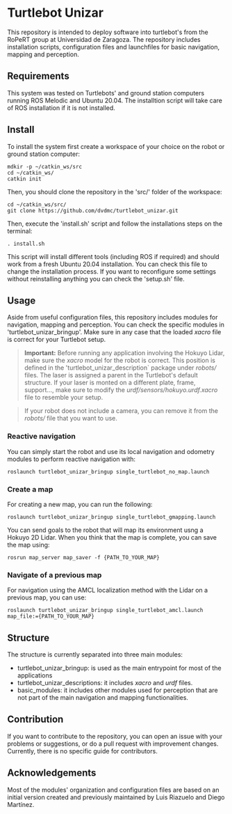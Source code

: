 # Turtlebot Unizar

This repository is intended to deploy software into turtlebot's from the RoPeRT group at Universidad de Zaragoza. The repository includes installation scripts, configuration files and launchfiles for basic navigation, mapping and perception.

## Requirements

This system was tested on Turtlebots' and ground station computers running ROS Melodic and Ubuntu 20.04. The installtion script will take care of ROS installation if it is not installed.

## Install

To install the system first create a workspace of your choice on the robot or ground station computer:

```
mdkir -p ~/catkin_ws/src
cd ~/catkin_ws/
catkin init
```

Then, you should clone the repository in the 'src/' folder of the workspace:

```
cd ~/catkin_ws/src/
git clone https://github.com/dvdmc/turtlebot_unizar.git
```

Then, execute the 'install.sh' script and follow the installations steps on the terminal:

```
. install.sh
```

This script will install different tools (including ROS if required) and should work from a fresh Ubuntu 20.04 installation.
You can check this file to change the installation process.
If you want to reconfigure some settings without reinstalling anything you can check the 'setup.sh' file.


## Usage

Aside from useful configuration files, this repository includes modules for navigation, mapping and perception. You can check the specific modules in 'turtlebot_unizar_bringup'. Make sure in any case that the loaded _xacro_ file is correct for your Turtlebot setup.


> **Important:**
Before running any application involving the Hokuyo Lidar, make sure the _xacro_ model for the robot is correct. 
This position is defined in the 'turtlebot_unizar_description` package under _robots/_ files.
The laser is assigned a parent in the Turtlebot's default structure.
If your laser is monted on a different plate, frame, support..., make sure to modify the _urdf/sensors/hokuyo.urdf.xacro_ file to resemble your setup.

> If your robot does not include a camera, you can remove it from the _robots/_ file that you want to use.


### Reactive navigation

You can simply start the robot and use its local navigation and odometry modules to perform reactive navigation with:

```
roslaunch turtlebot_unizar_bringup single_turtlebot_no_map.launch
```

### Create a map

For creating a new map, you can run the following:

```
roslaunch turtlebot_unizar_bringup single_turtlebot_gmapping.launch
```

You can send goals to the robot that will map its environment usng a Hokuyo 2D Lidar. When you think that the map is complete, you can save the map using:

```
rosrun map_server map_saver -f {PATH_TO_YOUR_MAP}
```

### Navigate of a previous map

For navigation using the AMCL localization method with the Lidar on a previous map, you can use:

```
roslaunch turtlebot_unizar_bringup single_turtlebot_amcl.launch map_file:={PATH_TO_YOUR_MAP}
```

## Structure

The structure is currently separated into three main modules:

- turtlebot_unizar_bringup: is used as the main entrypoint for most of the applications
- turtlebot_unizar_descriptions: it includes _xacro_ and _urdf_ files.
- basic_modules: it includes other modules used for perception that are not part of the main navigation and mapping functionalities.

## Contribution

If you want to contribute to the repository, you can open an issue with your problems or suggestions, or do a pull request with improvement changes. Currently, there is no specific guide for contributors.

## Acknowledgements

Most of the modules' organization and configuration files are based on an initial version created and previously maintained by Luis Riazuelo and Diego Martínez.